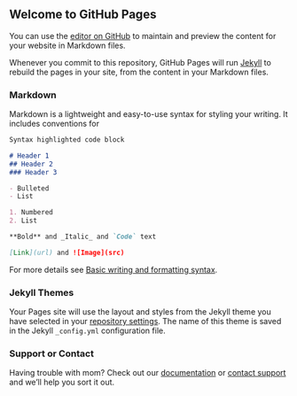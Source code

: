 ## Welcome to GitHub Pages

You can use the [editor on GitHub](https://github.com/Scratchfangs/Website/edit/gh-pages/index.md) to maintain and preview the content for your website in Markdown files.

Whenever you commit to this repository, GitHub Pages will run [Jekyll](https://jekyllrb.com/) to rebuild the pages in your site, from the content in your Markdown files.

### Markdown

Markdown is a lightweight and easy-to-use syntax for styling your writing. It includes conventions for

```markdown
Syntax highlighted code block

# Header 1
## Header 2
### Header 3

- Bulleted
- List

1. Numbered
2. List

**Bold** and _Italic_ and `Code` text

[Link](url) and ![Image](src)
```

For more details see [Basic writing and formatting syntax](https://docs.github.com/en/github/writing-on-github/getting-started-with-writing-and-formatting-on-github/basic-writing-and-formatting-syntax).

### Jekyll Themes

Your Pages site will use the layout and styles from the Jekyll theme you have selected in your [repository settings](https://github.com/Scratchfangs/Website/settings/pages). The name of this theme is saved in the Jekyll `_config.yml` configuration file.

### Support or Contact

Having trouble with mom? Check out our [documentation](https://docs.github.com/categories/github-pages-basics/) or [contact support](https://support.github.com/contact) and we’ll help you sort it out.
